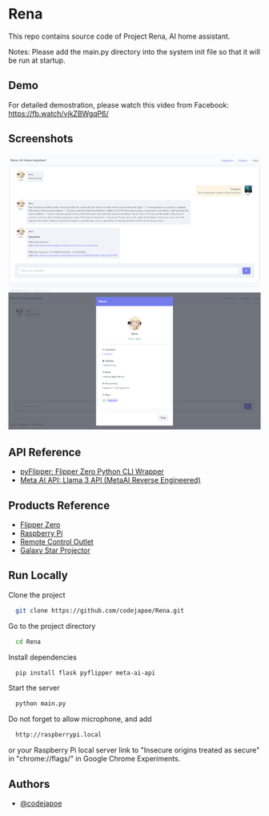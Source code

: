 
# Rena

This repo contains source code of Project Rena, AI home assistant.


Notes: Please add the main.py directory into the system init file so that it will be run at startup.
## Demo

For detailed demostration, please watch this video from Facebook: https://fb.watch/vjkZBWgqP6/
## Screenshots

![App Screenshot](https://github.com/codejapoe/Rena/blob/main/screenshots/Screenshot.png)
![About Rena](https://github.com/codejapoe/Rena/blob/main/screenshots/screenshot%20%232.png)

## API Reference

 - [pyFlipper: Flipper Zero Python CLI Wrapper](https://github.com/wh00hw/pyFlipper)
 - [Meta AI API: Llama 3 API (MetaAI Reverse Engineered)](https://github.com/Strvm/meta-ai-api)
## Products Reference

 - [Flipper Zero](https://flipperzero.one/)
 - [Raspberry Pi](https://www.raspberrypi.com/products/raspberry-pi-4-model-b/)
  - [Remote Control Outlet](https://www.amazon.com/dp/B07JF93XB5?ref=ppx_yo2ov_dt_b_fed_asin_title)
  - [Galaxy Star Projector](https://www.amazon.com/Projector-Birthday-Astronaut-Ceiling-Projection/dp/B09TW3VVJP/ref=asc_df_B09TW3VVJP/?hvadid=692875362841&hvdev=c&hvdvcmdl&hvexpln=73&hvlocint&hvlocphy=9032135&hvnetw=g&hvocijid=4974777878102885459-B09TW3VVJP-&hvpone&hvpos&hvptwo&hvqmt&hvrand=4974777878102885459&hvtargid=pla-2281435180738&linkCode=df0&mcid=e856dc5c764a3ac98eade2863915f55b&psc=1&tag=hyprod-20)
## Run Locally

Clone the project

```bash
  git clone https://github.com/codejapoe/Rena.git
```

Go to the project directory

```bash
  cd Rena
```

Install dependencies

```bash
  pip install flask pyflipper meta-ai-api
```

Start the server

```bash
  python main.py
```

Do not forget to allow microphone, and add

```bash
  http://raspberrypi.local
```
or your Raspberry Pi local server link to "Insecure origins treated as secure" in "chrome://flags/" in Google Chrome Experiments.

## Authors

- [@codejapoe](https://codejapoe.xyz)

